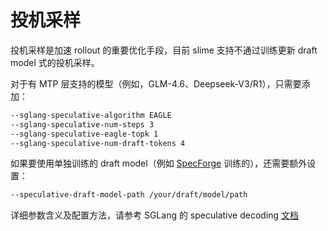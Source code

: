 # 投机采样


投机采样是加速 rollout 的重要优化手段，目前 slime 支持不通过训练更新 draft model 式的投机采样。

对于有 MTP 层支持的模型（例如，GLM-4.6、Deepseek-V3/R1），只需要添加：

```bash
--sglang-speculative-algorithm EAGLE
--sglang-speculative-num-steps 3
--sglang-speculative-eagle-topk 1
--sglang-speculative-num-draft-tokens 4
```

如果要使用单独训练的 draft model（例如 [SpecForge](https://docs.sglang.ai/SpecForge/) 训练的），还需要额外设置：

```bash
--speculative-draft-model-path /your/draft/model/path
```

详细参数含义及配置方法，请参考 SGLang 的 speculative decoding [文档](https://docs.sglang.ai/advanced_features/speculative_decoding.html)
